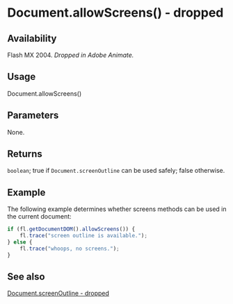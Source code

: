 # Document.allowScreens() - dropped

## Availability

Flash MX 2004. *Dropped in Adobe Animate.*

## Usage

Document.allowScreens()

## Parameters

None.

## Returns

`boolean`; true if `Document.screenOutline` can be used safely; false otherwise.

## Example

The following example determines whether screens methods can be used in the current document:

```javascript
if (fl.getDocumentDOM().allowScreens()) {
    fl.trace("screen outline is available.");
} else {
    fl.trace("whoops, no screens.");
}
```

## See also

[Document.screenOutline - dropped](../Document_object/Document410.md)
